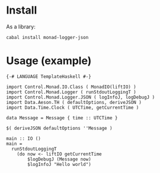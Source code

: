 # Install

As a library:

    cabal install monad-logger-json

# Usage (example)

    {-# LANGUAGE TemplateHaskell #-}

    import Control.Monad.IO.Class ( MonadIO(liftIO) )
    import Control.Monad.Logger ( runStdoutLoggingT )
    import Control.Monad.Logger.JSON ( logInfoJ, logDebugJ )
    import Data.Aeson.TH ( defaultOptions, deriveJSON )
    import Data.Time.Clock ( UTCTime, getCurrentTime )

    data Message = Message { time :: UTCTime }

    $( deriveJSON defaultOptions ''Message )

    main :: IO ()
    main =
      runStdoutLoggingT
        (do now <- liftIO getCurrentTime
            $logDebugJ (Message now)
            $logInfoJ "Hello world")
